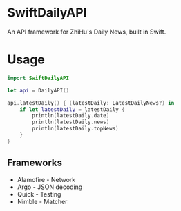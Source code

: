 # SwiftDailyAPI

An API framework for ZhiHu's Daily News, built in Swift.

# Usage

```swift
import SwiftDailyAPI

let api = DailyAPI()

api.latestDaily() { (latestDaily: LatestDailyNews?) in
    if let latestDaily = latestDaily {
        println(latestDaily.date)
        println(latestDaily.news)
        println(latestDaily.topNews)
    }
}
```

## Frameworks

* Alamofire - Network
* Argo      - JSON decoding
* Quick     - Testing
* Nimble    - Matcher